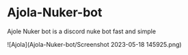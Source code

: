# Ajola-Nuker-bot

Ajole Nuker bot is a discord nuke bot fast and simple

![Ajola](Ajola-Nuker-bot/Screenshot 2023-05-18 145925.png)
